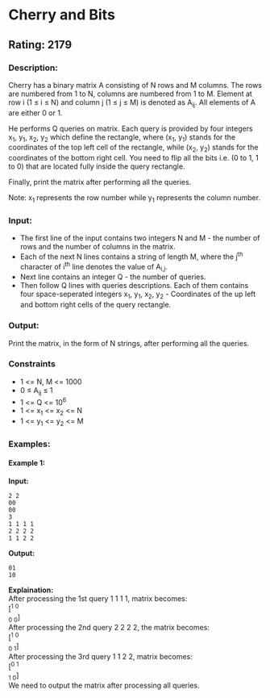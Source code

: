 # Cherry and Bits
## Rating: 2179
### Description:
Cherry has a binary matrix A consisting of N rows and M columns. The rows are numbered from 1 to N, columns are numbered from 1 to M. Element at row i (1 ≤ i ≤ N) and column j (1 ≤ j ≤ M) is denoted as A<sub>ij</sub>. All elements of A are either 0 or 1.

He performs Q queries on matrix. Each query is provided by four integers x<sub>1</sub>, y<sub>1</sub>, x<sub>2</sub>, y<sub>2</sub> which define the rectangle, where (x<sub>1</sub>, y<sub>1</sub>) stands for the coordinates of the top left cell of the rectangle, while (x<sub>2</sub>, y<sub>2</sub>) stands for the coordinates of the bottom right cell. You need to flip all the bits i.e. (0 to 1, 1 to 0) that are located fully inside the query rectangle.

Finally, print the matrix after performing all the queries.

Note: x<sub>1</sub> represents the row number while y<sub>1</sub> represents the column number.
### Input:
- The first line of the input contains two integers N and M - the number of rows and the number of columns in the matrix.
- Each of the next N lines contains a string of length M, where the j<sup>th</sup> character of i<sup>th</sup> line denotes the value of A<sub>i,j</sub>.
- Next line contains an integer Q - the number of queries.
- Then follow Q lines with queries descriptions. Each of them contains four space-seperated integers x<sub>1</sub>, y<sub>1</sub>, x<sub>2</sub>, y<sub>2</sub> - Coordinates of the up left and bottom right cells of the query rectangle.

### Output:
Print the matrix, in the form of N strings, after performing all the queries.
### Constraints
- 1 <= N, M <= 1000
- 0 ≤ A<sub>ij</sub> ≤ 1
- 1 <= Q <= 10<sup>6</sup>
- 1 <= x<sub>1</sub> <= x<sub>2</sub> <= N
- 1 <= y<sub>1</sub> <= y<sub>2</sub> <= M

### Examples:
#### Example 1:
**Input:**
```
2 2
00
00
3
1 1 1 1
2 2 2 2
1 1 2 2 
```
**Output:**
```
01
10
```
**Explaination:**  
After processing the 1st query 1 1 1 1, matrix becomes:  
[<sup>1 0</sup>  
<sub>0 0</sub>]  
After processing the 2nd query 2 2 2 2, the matrix becomes:  
[<sup>1 0</sup>  
<sub>0 1</sub>]  
After processing the 3rd query 1 1 2 2, matrix becomes:  
[<sup>0 1</sup>  
<sub>1 0</sub>]  
We need to output the matrix after processing all queries.